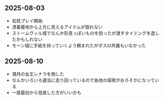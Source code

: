 ## 2025-08-03

- 初見プレイ開始
- 漂着墓地から上方に見えるアイテムが取れない
- ストームヴィル城でなんか形見っぽいものを拾ったが渡すタイミングを逸したかもしれない
- モーン城に手紙を持っていくよう頼まれたがボス以外誰もいなかった

## 2025-08-10

- 満月の女王レナラを倒した
- なんかいろいろ適当に走り回っているので各地の探索がおろそかになっている
- 一度最初から見直した方がいいかも

